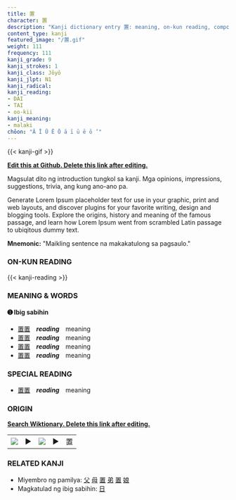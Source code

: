 ```yaml
---
title: 置
character: 置
description: "Kanji dictionary entry 置: meaning, on-kun reading, compounds, origin, related kanji"
content_type: kanji
featured_image: "/置.gif"
weight: 111
frequency: 111
kanji_grade: 9
kanji_strokes: 1
kanji_class: Jōyō
kanji_jlpt: N1
kanji_radical: 
kanji_reading: 
- DAI
- TAI
- oo-kii
kanji_meaning:
- malaki
chōon: "Ā Ī Ū Ē Ō ā ī ū ē ō ’"
---
```

[//]: # (Don't edit the line below. Kanji animated GIF code is automatically generated.)
{{< kanji-gif >}}

[//]: # (Edit below this line.)

**[Edit this at Github. Delete this link after editing.](https://github.com/tim0g/tim/tree/main/content/kanji/置/index.md)**

Magsulat dito ng introduction tungkol sa kanji. Mga opinions, impressions, suggestions, trivia, ang kung ano-ano pa.

Generate Lorem Ipsum placeholder text for use in your graphic, print and web layouts, and discover plugins for your favorite writing, design and blogging tools. Explore the origins, history and meaning of the famous passage, and learn how Lorem Ipsum went from scrambled Latin passage to ubiqitous dummy text.
 
**Mnemonic:** "Maikling sentence na makakatulong sa pagsaulo."

### ON-KUN READING

[//]: # (Don't edit the line below. ON-KUN READING code is automatically generated.)
{{< kanji-reading >}}

### MEANING & WORDS

#### ➊ **Ibig sabihin**
  - [置](../置)[置](../置)　***reading***　meaning
  - [置](../置)[置](../置)　***reading***　meaning
  - [置](../置)[置](../置)　***reading***　meaning
  - [置](../置)[置](../置)　***reading***　meaning

### SPECIAL READING
  - [置](../置)[置](../置)　***reading***　meaning

### ORIGIN

**[Search Wiktionary. Delete this link after editing.](https://wiktionary.org/wiki/置)**
<table class="kanji-table"><tr><td>
<img src="60px-置-bronze.svg.png">
</td><td>▶</td><td>
<img src="60px-置-oracle.svg.png">
</td><td>▶</td>
<td class="kanji-origin">置</td>
</tr></table>

### RELATED KANJI
- Miyembro ng pamilya: [父](../父) [母](../母) [置](../置) [弟](../弟) [置](../置) [娘](../娘)
- Magkatulad ng ibig sabihin: [日](../日)
